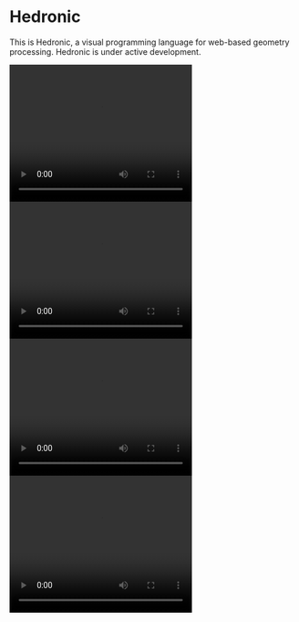 # Hedronic

This is Hedronic, a visual programming language for web-based geometry processing. Hedronic is under active development.

<div>
    <video width="320" height="240" controls>
        <source src="./pages/hedronic/assets/vid1.mp4" type="video/mp4">
        Your browser does not support the video tag.
    </video> 
    <video width="320" height="240" controls>
        <source src="./pages/hedronic/assets/vid2.mp4" type="video/mp4">
        Your browser does not support the video tag.
    </video> 
    <video width="320" height="240" controls>
        <source src="./pages/hedronic/assets/vid3.mp4" type="video/mp4">
        Your browser does not support the video tag.
    </video> 
    <video width="320" height="240" controls>
        <source src="./pages/hedronic/assets/vid4.mp4" type="video/mp4">
        Your browser does not support the video tag.
    </video> 
</div>
